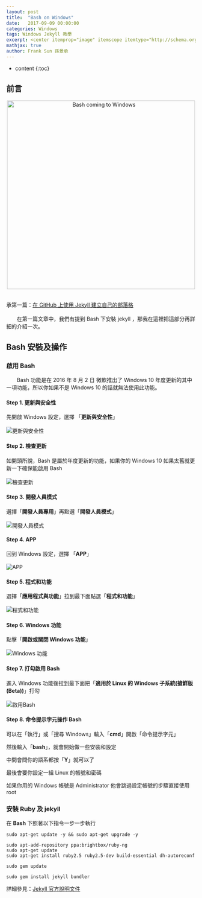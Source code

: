 ```yaml
---
layout: post
title:  "Bash on Windows"
date:   2017-09-09 00:00:00
categories: Windows
tags: Windows Jekyll 教學
excerpt: <center itemprop="image" itemscope itemtype="http://schema.org/ImageObject"><img itemprop="image url height width" width="500" src="\images\2017-09-09-bash-in-windows\2017-09-09-bash-in-windows-image1.jpg" alt="Bash coming to Windows" title="Bash coming to Windows"/></center><br/>　　在第一篇文章中，我們有提到 Bash 下安裝 jekyll ，那我在這裡把這部分再詳細的介紹一次。
mathjax: true
author: Frank Sun 孫景承
---
```


* content
{:toc}

## **前言** 

<center itemprop="image" itemscope itemtype="http://schema.org/ImageObject">
    <img itemprop="image url height width" width="500" src="\images\2017-09-09-bash-in-windows\2017-09-09-bash-in-windows-image1.jpg" alt="Bash coming to Windows" title="Bash coming to Windows"/>
</center><br/>

承第一篇：[在 GitHub 上使用 Jekyll 建立自己的部落格](/2017/07/28/welcome-to-jekyll/)<br/><br/>
　　在第一篇文章中，我們有提到 Bash 下安裝 jekyll ，那我在這裡把這部分再詳細的介紹一次。

## **Bash 安裝及操作**

### 啟用 Bash
　　Bash 功能是在 2016 年 8 月 2 日 微軟推出了 Windows 10 年度更新的其中一項功能，所以你如果不是 Windows 10 的話就無法使用此功能。

#### Step 1. 更新與安全性
先開啟 Windows 設定，選擇 「**更新與安全性**」
<br><br>
![更新與安全性](\images\2017-09-09-bash-in-windows\2017-09-09-bash-in-windows-image2.jpg)

#### Step 2. 檢查更新
如開頭所說，Bash 是屬於年度更新的功能，如果你的 Windows 10 如果太舊就更新一下確保能啟用 Bash
<br><br>
![檢查更新](\images\2017-09-09-bash-in-windows\2017-09-09-bash-in-windows-image3.jpg)

#### Step 3. 開發人員模式
選擇「**開發人員專用**」再點選「**開發人員模式**」
<br><br>
![開發人員模式](\images\2017-09-09-bash-in-windows\2017-09-09-bash-in-windows-image4.jpg)

#### Step 4. APP
回到 Windows 設定，選擇 「**APP**」
<br><br>
![APP](\images\2017-09-09-bash-in-windows\2017-09-09-bash-in-windows-image5.jpg)

#### Step 5. 程式和功能
選擇「**應用程式與功能**」拉到最下面點選「**程式和功能**」
<br><br>
![程式和功能](\images\2017-09-09-bash-in-windows\2017-09-09-bash-in-windows-image6.jpg)

#### Step 6. Windows 功能
點擊「**開啟或關閉 Windows 功能**」
<br><br>
![Windows 功能](\images\2017-09-09-bash-in-windows\2017-09-09-bash-in-windows-image7.jpg)

#### Step 7. 打勾啟用 Bash
進入 Windows 功能後拉到最下面把「**適用於 Linux 的 Windows 子系統(搶鮮版(Beta))**」打勾
<br><br>
![啟用Bash](\images\2017-09-09-bash-in-windows\2017-09-09-bash-in-windows-image8.jpg)

#### Step 8. 命令提示字元操作 Bash
可以在「執行」或「搜尋 Windows」輸入「**cmd**」開啟「命令提示字元」

然後輸入「**bash**」，就會開始做一些安裝和設定

中間會問你的語系都按「**Y**」就可以了

最後會要你設定一組 Linux 的帳號和密碼

如果你用的 Windows 帳號是 Administrator 他會跳過設定帳號的步驟直接使用 root

### 安裝 Ruby 及 jekyll

在 **Bash** 下照著以下指令一步一步執行

```
sudo apt-get update -y && sudo apt-get upgrade -y

sudo apt-add-repository ppa:brightbox/ruby-ng
sudo apt-get update
sudo apt-get install ruby2.5 ruby2.5-dev build-essential dh-autoreconf

sudo gem update

sudo gem install jekyll bundler
```

詳細參見：[Jekyll 官方說明文件](https://jekyllrb.com/docs/windows/)